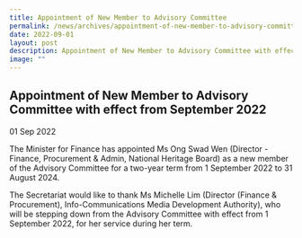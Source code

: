 ```yaml
---
title: Appointment of New Member to Advisory Committee
permalink: /news/archives/appointment-of-new-member-to-advisory-committee-with-effect-from-september-2022/
date: 2022-09-01
layout: post
description: Appointment of New Member to Advisory Committee with effect from September 2022
image: ""
---
```


Appointment of New Member to Advisory Committee with effect from September 2022
-------------------------------------------------------------------------------

01 Sep 2022

The Minister for Finance has appointed Ms Ong Swad Wen (Director - Finance, Procurement & Admin, National Heritage Board) as a new member of the Advisory Committee for a two-year term from 1 September 2022 to 31 August 2024.

The Secretariat would like to thank Ms Michelle Lim (Director (Finance & Procurement), Info-Communications Media Development Authority), who will be stepping down from the Advisory Committee with effect from 1 September 2022, for her service during her term.